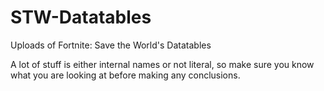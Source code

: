 # STW-Datatables
Uploads of Fortnite: Save the World's Datatables

A lot of stuff is either internal names or not literal, so make sure you know what you are looking at before making any conclusions.